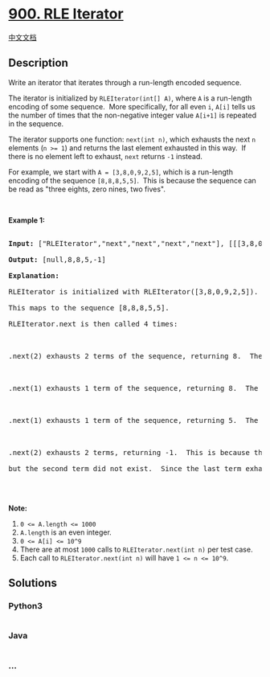 # [900. RLE Iterator](https://leetcode.com/problems/rle-iterator)

[中文文档](/solution/0900-0999/0900.RLE%20Iterator/README.md)

## Description

<p>Write an iterator that iterates through a run-length encoded sequence.</p>

<p>The iterator is initialized by <code>RLEIterator(int[] A)</code>, where <code>A</code> is a run-length encoding of some&nbsp;sequence.&nbsp; More specifically,&nbsp;for all even <code>i</code>,&nbsp;<code>A[i]</code> tells us the number of times that the non-negative integer value <code>A[i+1]</code> is repeated in the sequence.</p>

<p>The iterator supports one function:&nbsp;<code>next(int n)</code>, which exhausts the next <code>n</code> elements&nbsp;(<code>n &gt;= 1</code>) and returns the last element exhausted in this way.&nbsp; If there is no element left to exhaust, <code>next</code>&nbsp;returns <code>-1</code> instead.</p>

<p>For example, we start with <code>A = [3,8,0,9,2,5]</code>, which is a run-length encoding of the sequence <code>[8,8,8,5,5]</code>.&nbsp; This is because the sequence can be read as&nbsp;&quot;three eights, zero nines, two fives&quot;.</p>

<p>&nbsp;</p>

<p><strong>Example 1:</strong></p>

<pre>

<strong>Input: </strong><span id="example-input-1-1">[&quot;RLEIterator&quot;,&quot;next&quot;,&quot;next&quot;,&quot;next&quot;,&quot;next&quot;]</span>, <span id="example-input-1-2">[[[3,8,0,9,2,5]],[2],[1],[1],[2]]</span>

<strong>Output: </strong><span id="example-output-1">[null,8,8,5,-1]</span>

<strong>Explanation: </strong>

RLEIterator is initialized with RLEIterator([3,8,0,9,2,5]).

This maps to the sequence [8,8,8,5,5].

RLEIterator.next is then called 4 times:



.next(2) exhausts 2 terms of the sequence, returning 8.  The remaining sequence is now [8, 5, 5].



.next(1) exhausts 1 term of the sequence, returning 8.  The remaining sequence is now [5, 5].



.next(1) exhausts 1 term of the sequence, returning 5.  The remaining sequence is now [5].



.next(2) exhausts 2 terms, returning -1.  This is because the first term exhausted was 5,

but the second term did not exist.  Since the last term exhausted does not exist, we return -1.



</pre>

<p><strong>Note:</strong></p>

<ol>
    <li><code>0 &lt;= A.length &lt;= 1000</code></li>
    <li><code>A.length</code>&nbsp;is an even integer.</li>
    <li><code>0 &lt;= A[i] &lt;= 10^9</code></li>
    <li>There are at most <code>1000</code> calls to <code>RLEIterator.next(int n)</code> per test case.</li>
    <li>Each call to&nbsp;<code>RLEIterator.next(int n)</code>&nbsp;will have <code>1 &lt;= n &lt;= 10^9</code>.</li>
</ol>

## Solutions

<!-- tabs:start -->

### **Python3**

```python

```

### **Java**

```java

```

### **...**

```

```

<!-- tabs:end -->
